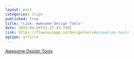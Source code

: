 ```yaml
---
layout: post 
categories: clips 
published: true 
title: "Link: Awesome Design Tools" 
date: 2019-04-04T22:27:43.749Z 
link: https://flawlessapp.io/designtools#animation-tools 
ogtype: article 
---
```

[ Awesome Design Tools ]( https://flawlessapp.io/designtools#animation-tools ) 
